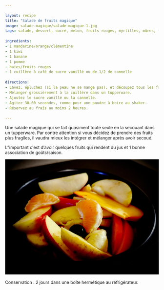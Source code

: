 ```yaml
---

layout: recipe
title: "Salade de fruits magique"
image: salade-magique/salade-magique-1.jpg
tags: salade, dessert, sucré, melon, fruits rouges, myrtilles, mûres, framboises, citron

ingredients:
- 1 mandarine/orange/clémentine
- 1 kiwi
- 1 banane
- 1 pomme
- baies/fruits rouges
- 1 cuillère à café de sucre vanillé ou de 1/2 de cannelle

directions:
- Lavez, épluchez (si la peau ne se mange pas), et découpez tous les fruits en tranches, en quartiers ou en dés.
- Mélanger grossièrement à la cuillère dans un tupperware. 
- Ajoutez le sucre vanillé ou la cannelle. 
- Agitez 30–60 secondes, comme pour une poudre à boire au shaker. 
- Réservez au frais au moins 2 heures.

---
```


Une salade magique qui se fait quasiment toute seule en la secouant dans un tupperware. Par contre attention si vous décidez de prendre des fruits plus fragiles, il vaudra mieux les intégrer et mélanger après avoir secoué.

L”important c'est d’avoir quelques fruits qui rendent du jus et 1 bonne association de goûts/saison. 

![Évidemment on a ici des fruits qui se tiennent, donc on peut bien secouer le tupperware. Si vous avez des fruits plus fragiles comme des framboises par exemple, mieux vaut les ajouter à la fin.](../images/salade-magique/salade-magique-2.jpg) 

Conservation&nbsp;: 2 jours dans une boîte hermétique au réfrigérateur.